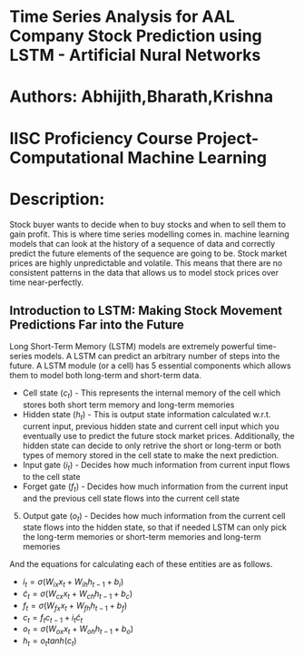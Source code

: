 # Time Series Analysis for AAL Company Stock Prediction using LSTM - Artificial Nural Networks
# Authors: Abhijith,Bharath,Krishna
# IISC Proficiency Course Project-Computational Machine Learning

# Description:

Stock buyer wants to decide when to buy stocks and when to sell them to gain profit. This is where time series modelling comes in. machine learning models that can look at the history of a sequence of data and correctly predict the future elements of the sequence are going to be.
Stock market prices are highly unpredictable and volatile. This means that there are no consistent patterns in the data that allows us to model stock prices over time near-perfectly.


## Introduction to LSTM: Making Stock Movement Predictions Far into the Future

Long Short-Term Memory (LSTM) models are extremely powerful time-series models. A LSTM can predict an arbitrary number of steps into the future. A LSTM module (or a cell) has 5 essential components which allows them to model both long-term and short-term data. 
* Cell state ($c_t$) - This represents the internal memory of the cell which stores both short term memory and long-term memories
* Hidden state ($h_t$) - This is output state information calculated w.r.t. current input, previous hidden state and current cell input which you eventually use to predict the future stock market prices. Additionally, the hidden state can decide to only retrive the short or long-term or both types of memory stored in the cell state to make the next prediction.
* Input gate ($i_t$) - Decides how much information from current input flows to the cell state
* Forget gate ($f_t$) - Decides how much information from the current input and the previous cell state flows into the current cell state
5. Output gate ($o_t$) - Decides how much information from the current cell state flows into the hidden state, so that if needed LSTM can only pick the long-term memories or short-term memories and long-term memories

And the equations for calculating each of these entities are as follows.

* $i_t = \sigma(W_{ix}x_t + W_{ih}h_{t-1}+b_i)$
* $\tilde{c}_t = \sigma(W_{cx}x_t + W_{ch}h_{t-1} + b_c)$
* $f_t = \sigma(W_{fx}x_t + W_{fh}h_{t-1}+b_f)$
* $c_t = f_t c_{t-1} + i_t \tilde{c}_t$
* $o_t = \sigma(W_{ox}x_t + W_{oh}h_{t-1}+b_o)$
* $h_t = o_t tanh(c_t)$



